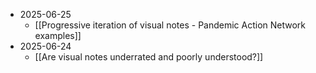 - 2025-06-25
	- [[Progressive iteration of visual notes - Pandemic Action Network examples]]
- 2025-06-24
	- [[Are visual notes underrated and poorly understood?]]
